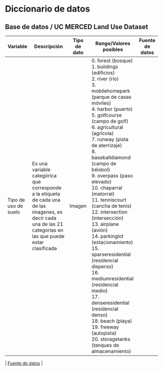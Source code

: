 # Diccionario de datos

## Base de datos / UC MERCED Land Use Dataset


| Variable | Descripción | Tipo de dato | Rango/Valores posibles | Fuente de datos |
| --- | --- | --- | --- | --- |
| Tipo de uso de suelo | Es una variable categórica que corresponde a la etiqueta de cada una de las imagenes, es decir cada una de las 21 categorias en las que puede estar clasificada  | Imagen  | 0. forest (bosque)<br>1. buildings (edificios)<br>2. river (río)<br>3. mobilehomepark (parque de casas móviles)<br>4. harbor (puerto)<br>5. golfcourse (campo de golf)<br>6. agricultural (agrícola)<br>7. runway (pista de aterrizaje)<br>8. baseballdiamond (campo de béisbol)<br>9. overpass (paso elevado)<br>10. chaparral (matorral)<br>11. tenniscourt (cancha de tenis)<br>12. intersection (intersección)<br>13. airplane (avión)<br>14. parkinglot (estacionamiento)<br>15. sparseresidential (residencial disperso)<br>16. mediumresidential (residencial medio)<br>17. denseresidential (residencial denso)<br>18. beach (playa)<br>19. freeway (autopista)<br>20. storagetanks (tanques de almacenamiento)


| [ Fuente de datos](http://weegee.vision.ucmerced.edu/datasets/UCMerced_LandUse) |

